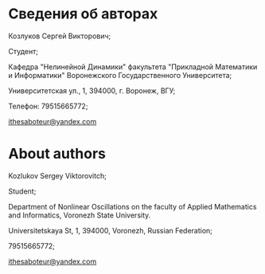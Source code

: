 # Сведения об авторах

Козлуков Сергей Викторович;

Студент;

Кафедра "Нелинейной Динамики" факультета "Прикладной Математики и Информатики"
Воронежского Государственного Университета;

Университетская ул., 1, 394000, г. Воронеж, ВГУ;

Телефон: 79515665772;

ithesaboteur@yandex.com

# About authors

Kozlukov Sergey Viktorovitch;

Student;

Department of Nonlinear Oscillations
on the faculty of Applied Mathematics and Informatics,
Voronezh State University.

Universitetskaya St, 1, 394000, Voronezh, Russian Federation;

79515665772;

ithesaboteur@yandex.com
